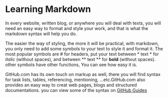 # Learning Markdown

In every website, written blog, or anywhere you will deal with texts, you will need an easy way to format and style your work, and that is what the markdown syntax will help you do.

The easier the way of styling, the more it will be practical, with markdown, you only need to add some symbols to your text to style it and format it. The most popular symbols are # for headers, put your text between * text * for *italic* (without spaces), and between ** text ** for **bold** (without spaces). other symbols have other functions, You can see how easy it is.

GitHub.com has its own touch on markup as well, there you will find syntax for task lists, tables, referencing, mentioning, …etc.GitHub.com also provides an easy way to creat web pages, blogs and structured documentations. you can view some of the syntax on [GitHub Guides]( https://guides.github.com/features/mastering-markdown/)
